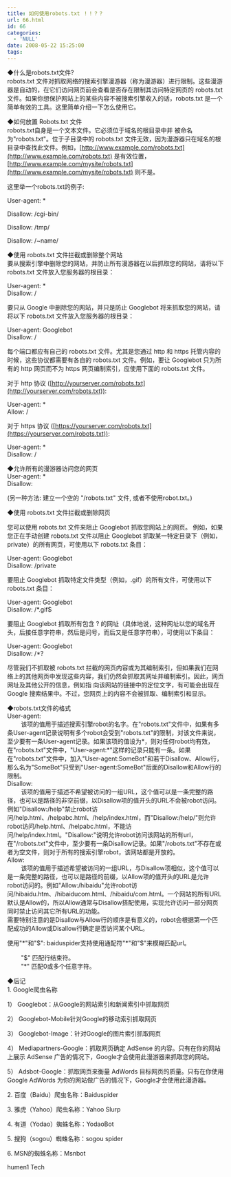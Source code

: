 ```yaml
---
title: 如何使用robots.txt ！！？？
url: 66.html
id: 66
categories:
  - 'NULL'
date: 2008-05-22 15:25:00
tags:
---
```


◆什么是robots.txt文件?  
robots.txt 文件对抓取网络的搜索引擎漫游器（称为漫游器）进行限制。这些漫游器是自动的，在它们访问网页前会查看是否存在限制其访问特定网页的 robots.txt 文件。如果你想保护网站上的某些内容不被搜索引擎收入的话，robots.txt 是一个简单有效的工具。这里简单介绍一下怎么使用它。

◆如何放置 Robots.txt 文件  
robots.txt自身是一个文本文件。它必须位于域名的根目录中并 被命名为"robots.txt"。位于子目录中的 robots.txt 文件无效，因为漫游器只在域名的根目录中查找此文件。例如，[http://www.example.com/robots.txt](http://www.example.com/robots.txt) 是有效位置，[http://www.example.com/mysite/robots.txt](http://www.example.com/mysite/robots.txt) 则不是。

这里举一个robots.txt的例子:

User-agent: *

Disallow: /cgi-bin/

Disallow: /tmp/

Disallow: /~name/

◆使用 robots.txt 文件拦截或删除整个网站  
要从搜索引擎中删除您的网站，并防止所有漫游器在以后抓取您的网站，请将以下 robots.txt 文件放入您服务器的根目录：

User-agent: *  
Disallow: /

要只从 Google 中删除您的网站，并只是防止 Googlebot 将来抓取您的网站，请将以下 robots.txt 文件放入您服务器的根目录：

User-agent: Googlebot  
Disallow: /

每个端口都应有自己的 robots.txt 文件。尤其是您通过 http 和 https 托管内容的时候，这些协议都需要有各自的 robots.txt 文件。例如，要让 Googlebot 只为所有的 http 网页而不为 https 网页编制索引，应使用下面的 robots.txt 文件。

对于 http 协议 ([http://yourserver.com/robots.txt](http://yourserver.com/robots.txt)):

User-agent: *  
Allow: /

对于 https 协议 ([https://yourserver.com/robots.txt](https://yourserver.com/robots.txt)):

User-agent: *  
Disallow: /

  
◆允许所有的漫游器访问您的网页  
User-agent: *  
Disallow:

(另一种方法: 建立一个空的 "/robots.txt" 文件, 或者不使用robot.txt。)

◆使用 robots.txt 文件拦截或删除网页

您可以使用 robots.txt 文件来阻止 Googlebot 抓取您网站上的网页。 例如，如果您正在手动创建 robots.txt 文件以阻止 Googlebot 抓取某一特定目录下（例如，private）的所有网页，可使用以下 robots.txt 条目：

User-agent: Googlebot  
Disallow: /private

要阻止 Googlebot 抓取特定文件类型（例如，.gif）的所有文件，可使用以下 robots.txt 条目：

User-agent: Googlebot  
Disallow: /*.gif$

要阻止 Googlebot 抓取所有包含 ? 的网址（具体地说，这种网址以您的域名开头，后接任意字符串，然后是问号，而后又是任意字符串），可使用以下条目：

User-agent: Googlebot  
Disallow: /*?

尽管我们不抓取被 robots.txt 拦截的网页内容或为其编制索引，但如果我们在网络上的其他网页中发现这些内容，我们仍然会抓取其网址并编制索引。因此，网页网址及其他公开的信息，例如指 向该网站的链接中的定位文字，有可能会出现在 Google 搜索结果中。不过，您网页上的内容不会被抓取、编制索引和显示。

  
◆robots.txt文件的格式  
User-agent:  
　　 该项的值用于描述搜索引擎robot的名字。在"robots.txt"文件中，如果有多条User-agent记录说明有多个robot会受到"robots.txt"的限制，对该文件来说，至少要有一条User-agent记录。如果该项的值设为*，则对任何robot均有效，在"robots.txt"文件中，"User-agent:*"这样的记录只能有一条。如果在"robots.txt"文件中，加入"User-agent:SomeBot"和若干Disallow、Allow行，那么名为"SomeBot"只受到"User-agent:SomeBot"后面的Disallow和Allow行的限制。  
Disallow:  
　　 该项的值用于描述不希望被访问的一组URL，这个值可以是一条完整的路径，也可以是路径的非空前缀，以Disallow项的值开头的URL不会被robot访问。例如"Disallow:/help"禁止robot访问/help.html、/helpabc.html、/help/index.html，而"Disallow:/help/"则允许robot访问/help.html、/helpabc.html，不能访问/help/index.html。"Disallow:"说明允许robot访问该网站的所有url，在"/robots.txt"文件中，至少要有一条Disallow记录。如果"/robots.txt"不存在或者为空文件，则对于所有的搜索引擎robot，该网站都是开放的。  
Allow:  
　　 该项的值用于描述希望被访问的一组URL，与Disallow项相似，这个值可以是一条完整的路径，也可以是路径的前缀，以Allow项的值开头的URL是允许robot访问的。例如"Allow:/hibaidu"允许robot访问/hibaidu.htm、/hibaiducom.html、/hibaidu/com.html。一个网站的所有URL默认是Allow的，所以Allow通常与Disallow搭配使用，实现允许访问一部分网页同时禁止访问其它所有URL的功能。  
需要特别注意的是Disallow与Allow行的顺序是有意义的，robot会根据第一个匹配成功的Allow或Disallow行确定是否访问某个URL。

使用"*"和"$":  
baiduspider支持使用通配符"*"和"$"来模糊匹配url。

　　 "$" 匹配行结束符。  
　　 "*" 匹配0或多个任意字符。

  
◆后记  
1\. Google爬虫名称

1） Googlebot：从Google的网站索引和新闻索引中抓取网页

2） Googlebot-Mobile针对Google的移动索引抓取网页

3） Googlebot-Image：针对Google的图片索引抓取网页

4） Mediapartners-Google：抓取网页确定 AdSense 的内容。只有在你的网站上展示 AdSense 广告的情况下，Google才会使用此漫游器来抓取您的网站。

5） Adsbot-Google：抓取网页来衡量 AdWords 目标网页的质量。只有在你使用 Google AdWords 为你的网站做广告的情况下，Google才会使用此漫游器。

2\. 百度（Baidu）爬虫名称：Baiduspider

3\. 雅虎（Yahoo）爬虫名称：Yahoo Slurp

4\. 有道（Yodao）蜘蛛名称：YodaoBot

5\. 搜狗（sogou）蜘蛛名称：sogou spider

6\. MSN的蜘蛛名称：Msnbot

humen1 Tech